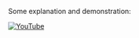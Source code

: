 Some explanation and demonstration: <p>
[![YouTube](https://img.youtube.com/vi/YHcwbrJoryE/0.jpg)](https://youtu.be/YHcwbrJoryE) 
